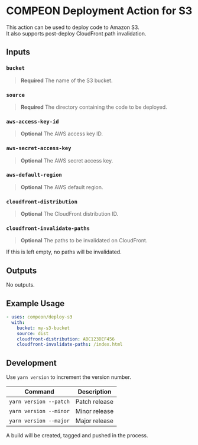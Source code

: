 # COMPEON Deployment Action for S3

This action can be used to deploy code to Amazon S3.<br>
It also supports post-deploy CloudFront path invalidation.

## Inputs

### `bucket`
> **Required** The name of the S3 bucket.

### `source`
> **Required** The directory containing the code to be deployed.

### `aws-access-key-id`
> **Optional** The AWS access key ID.

### `aws-secret-access-key`
> **Optional** The AWS secret access key.

### `aws-default-region`
> **Optional** The AWS default region.

### `cloudfront-distribution`
> **Optional** The CloudFront distribution ID.

### `cloudfront-invalidate-paths`
> **Optional** The paths to be invalidated on CloudFront.

If this is left empty, no paths will be invalidated.

## Outputs

No outputs.

## Example Usage

```yaml
- uses: compeon/deploy-s3
  with:
    bucket: my-s3-bucket
    source: dist
    cloudfront-distribution: ABC123DEF456
    cloudfront-invalidate-paths: /index.html
```

## Development

Use `yarn version` to increment the version number.

| Command | Description |
| ------- | ----------- |
| `yarn version --patch` | Patch release |
| `yarn version --minor` | Minor release |
| `yarn version --major` | Major release |

A build will be created, tagged and pushed in the process.
